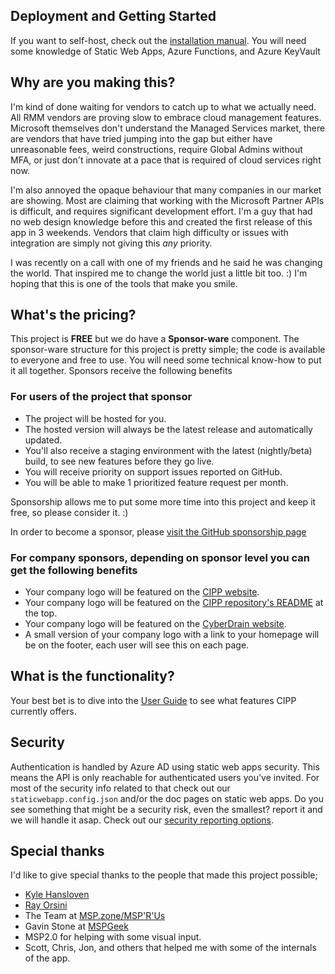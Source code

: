 <!-- markdownlint-disable-next-line MD041 -->

## Deployment and Getting Started

If you want to self-host, check out the [installation manual](/docs/user/installation/). You will need some knowledge of Static Web Apps, Azure Functions, and Azure KeyVault

## Why are you making this?

I'm kind of done waiting for vendors to catch up to what we actually need. All RMM vendors are proving slow to embrace cloud management features. Microsoft themselves don't understand the Managed Services market, there are vendors that have tried jumping into the gap but either have unreasonable fees, weird constructions, require Global Admins without MFA, or just don't innovate at a pace that is required of cloud services right now.

I'm also annoyed the opaque behaviour that many companies in our market are showing. Most are claiming that working with the Microsoft Partner APIs is difficult, and requires significant development effort. I'm a guy that had no web design knowledge before this and created the first release of this app in 3 weekends. Vendors that claim high difficulty or issues with integration are simply not giving this _any_ priority.

I was recently on a call with one of my friends and he said he was changing the world. That inspired me to change the world just a little bit too. :) I'm hoping that this is one of the tools that make you smile.

## What's the pricing?

This project is **FREE** but we do have a **Sponsor-ware** component. The sponsor-ware structure for this project is pretty simple; the code is available to everyone and free to use. You will need some technical know-how to put it all together. Sponsors receive the following benefits

### For users of the project that sponsor

- The project will be hosted for you.
- The hosted version will always be the latest release and automatically updated.
- You'll also receive a staging environment with the latest (nightly/beta) build, to see new features before they go live.
- You will receive priority on support issues reported on GitHub.
- You will be able to make 1 prioritized feature request per month.

Sponsorship allows me to put some more time into this project and keep it free, so please consider it. :)

In order to become a sponsor, please [visit the GitHub sponsorship page](<https://github.com/sponsors/KelvinTegelaar>)

### For company sponsors, depending on sponsor level you can get the following benefits

- Your company logo will be featured on the [CIPP website](https://cipp.app).
- Your company logo will be featured on the [CIPP repository's README](https://github.com/KelvinTegelaar/CIPP) at the top.
- Your company logo will be featured on the [CyberDrain website](https://cyberdrain.com).
- A small version of your company logo with a link to your homepage will be on the footer, each user will see this on each page.

## What is the functionality?

Your best bet is to dive into the [User Guide](/docs/user/) to see what features CIPP currently offers.

## Security

Authentication is handled by Azure AD using static web apps security. This means the API is only reachable for authenticated users you've invited. For most of the security info related to that check out our `staticwebapp.config.json` and/or the doc pages on static web apps. Do you see something that might be a security risk, even the smallest? report it and we will handle it asap. Check out our [security reporting options](/docs/user/security/).

## Special thanks

I'd like to give special thanks to the people that made this project possible;

- [Kyle Hansloven](https://huntress.com)
- [Ray Orsini](https://oit.co)
- The Team at [MSP.zone/MSP'R'Us](https://msp.zone)
- Gavin Stone at [MSPGeek](https://mspgeek.org)
- MSP2.0 for helping with some visual input.
- Scott, Chris, Jon, and others that helped me with some of the internals of the app.
